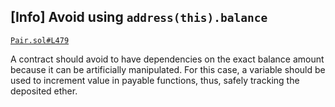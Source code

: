 ## [Info] Avoid using `address(this).balance`

[`Pair.sol#L479`](https://github.com/code-423n4/2022-12-caviar/blob/0212f9dc3b6a418803dbfacda0e340e059b8aae2/src/Pair.sol#L479)

A contract should avoid to have dependencies on the exact balance amount because it can be artificially manipulated. For this case, a variable should be used to increment value in payable functions, thus, safely tracking the deposited ether. 

